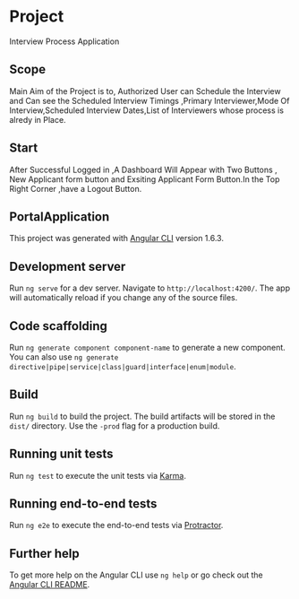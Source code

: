 # Project

Interview Process Application

## Scope 

Main Aim of the Project is to, Authorized User can Schedule the Interview and Can see the Scheduled Interview Timings ,Primary Interviewer,Mode Of Interview,Scheduled Interview Dates,List of Interviewers whose process is alredy in Place.

## Start

After Successful Logged in ,A Dashboard Will Appear with Two Buttons , New Applicant form button and Exsiting Applicant Form Button.In the Top Right Corner ,have a Logout Button.

## PortalApplication

This project was generated with [Angular CLI](https://github.com/angular/angular-cli) version 1.6.3.

## Development server

Run `ng serve` for a dev server. Navigate to `http://localhost:4200/`. The app will automatically reload if you change any of the source files.

## Code scaffolding

Run `ng generate component component-name` to generate a new component. You can also use `ng generate directive|pipe|service|class|guard|interface|enum|module`.

## Build

Run `ng build` to build the project. The build artifacts will be stored in the `dist/` directory. Use the `-prod` flag for a production build.

## Running unit tests

Run `ng test` to execute the unit tests via [Karma](https://karma-runner.github.io).

## Running end-to-end tests

Run `ng e2e` to execute the end-to-end tests via [Protractor](http://www.protractortest.org/).

## Further help

To get more help on the Angular CLI use `ng help` or go check out the [Angular CLI README](https://github.com/angular/angular-cli/blob/master/README.md).
